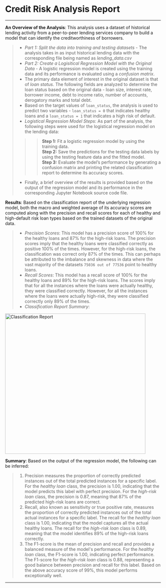 # Credit Risk Analysis Report
---
**An Overview of the Analysis**: This analysis uses a dataset of historical lending activity from a peer-to-peer lending services company to build a model that can identify the creditworthiness of borrowers.
> - *Part 1: Split the data into training and testing datasets* - The analysis takes in as input historical lending data with the corresponding file being named as *lending_data.csv*
> - *Part 2: Create a Logisitical Regression Model with the Original Data* - A logistic regression model is created using the training data and its performance is evaluated using a *confusion matrix*.
> - The primary data element of interest in the original dataset is that of *loan status*. The following fields are analyzed to determine the loan status based on the original data - loan size, interest rate, borrower income, debt to income ratio, number of accounts, derogatory marks and total debt.
> - Based on the target values of `loan_status`, the analysis is used to predict two variables - `loan_status = 0` that indicates healthy loans and a `loan_status = 1` that indicates a high risk of default.
> - *Logistical Regression Model Steps*: As part of the analysis, the following steps were used for the logistical regression model on the lending data:
>>> **Step 1:** Fit a logistic regression model by using the training data.<br>
>>> **Step 2:** Save the predictions for the testing data labels by using the testing feature data and the fitted model.<br>
>>> **Step 3:** Evaluate the model’s performance by generating a confusion matrix and printing the related classification report to determine its accuracy scores.<br>
> - Finally, a brief overview of the results is provided based on the output of the regression model and its performance in the corresponding Jupyter Notebook source code file. 

**Results**: Based on the classification report of the underlying regression model, both the macro and weighted average of its accuracy scores are computed along with the precision and recall scores for each of healthy and high-default risk loan types based on the trained datasets of the original data. <br>
> - *Precision Scores*: This model has a precision score of 100% for the healthy loans and 87% for the high-risk loans. The precision scores imply that the healthy loans were classified correctly as positive 100% of the times. However, for the high-risk loans, the classification was correct only 87% of the times. This can perhaps be attributed to the imbalance and skewness in data where the vast majority of the datasets `75036 out of 77536` point to healthy loans.
> - *Recall Scores*: This model has a recall score of 100% for the healthy loans and 89% for the high-risk loans. The scores imply that for all the instances where the loans were actually healthy, they were classified correctly. However, for all the instances where the loans were actually high-risk, they were classified correctly only 89% of the times.
> - *Classification Report Summary*: <br>

<img width="454" alt="Classification Report" src="https://github.com/Nithya-TKDR/Credit-risk-classification/assets/153051184/3bf7da11-0c83-4541-94ac-2576d737794a"><br>

**Summary**: Based on the output of the regression model, the following can be inferred:
> 1) Precision measures the proportion of correctly predicted instances out of the total predicted instances for a specific label. For the *healthy loan* class, the precision is 1.00, indicating that the model predicts this label with perfect precision. For the *high-risk loan* class, the precision is 0.87, meaning that 87% of the predicted high-risk loans are correct.
> 2) Recall, also known as sensitivity or true positive rate, measures the proportion of correctly predicted instances out of the total actual instances for a specific label. The recall for the *healthy loan* class is 1.00, indicating that the model captures all the actual healthy loans. The recall for the *high-risk loan* class is 0.89, meaning that the model identifies 89% of the high-risk loans correctly.
> 3) The F1-score is the mean of precision and recall and provides a balanced measure of the model's performance. For the *healthy loan* class, the F1-score is 1.00, indicating perfect performance. The F1-score for the *high-risk loan* class is 0.88, representing a good balance between precision and recall for this label. Based on the above accuracy score of 99%, this model performs exceptionally well.<br>
---

